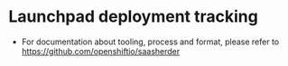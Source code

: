 # Launchpad deployment tracking

- For documentation about tooling, process and format, please refer to https://github.com/openshiftio/saasherder
